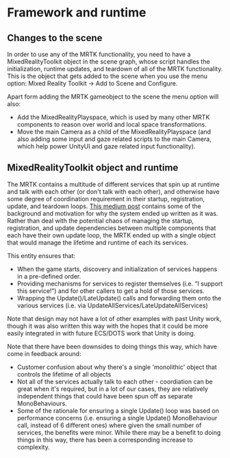 # Framework and runtime

## Changes to the scene

In order to use any of the MRTK functionality, you need to have a MixedRealityToolkit object in the
scene graph, whose script handles the initialization, runtime updates, and teardown of all of the
MRTK functionality. This is the object that gets added to the scene when you use the menu option:
Mixed Reality Toolkit -> Add to Scene and Configure.

Apart form adding the MRTK gameobject to the scene the menu option will also:

- Add the MixedRealityPlayspace, which is used by many other MRTK components to reason over
  world and local space transformations.
- Move the main Camera as a child of the MixedRealityPlayspace (and also adding some input and gaze
  related scripts to the main Camera, which help power UnityUI and gaze related input
  functionality).

## MixedRealityToolkit object and runtime

The MRTK contains a multitude of different services that spin up at runtime and talk with each other (or don't talk
with each other), and otherwise have some degree of coordination requirement in their startup, registration, update,
and teardown loops. [This medium post](https://medium.com/@stephen_hodgson/the-mixed-reality-framework-6fdb5c11feb2)
contains some of the background and motivation for why the system ended up written as it was. Rather than deal with
the potential chaos of managing the startup, registration, and update dependencies between multiple components that
each have their own update loop, the MRTK ended up with a single object that would manage the lifetime and runtime
of each its services.

This entity ensures that:
- When the game starts, discovery and initialization of services happens in a pre-defined order.
- Providing mechanisms for services to register themselves (i.e. “I support this service!”) and for other callers to get a hold of those services.
- Wrapping the Update()/LateUpdate() calls and forwarding them onto the various services (i.e. via UpdateAllServices/LateUpdateAllServices)

Note that design may not have a lot of other examples with past Unity work, though it was also written this way with
the hopes that it could be more easily integrated in with future ECS/DOTS work that Unity is doing.

Note that there have been downsides to doing things this way, which have come in feedback around:

- Customer confusion about why there's a single 'monolithic' object that controls the lifetime of all objects
- Not all of the services actually talk to each other - coordiation can be great when it's required, but in a lot
  of our cases, they are relatively independent things that could have been spun off as separate MonoBehaviours.
- Some of the rationale for ensuring a single Update() loop was based on performance concerns (i.e. ensuring a
  single Update() MonoBehaviour call, instead of 6 different ones) where given the small number of services,
  the benefits were minor. While there may be a benefit to doing things in this way, there has been
  a corresponding increase to complexity.


